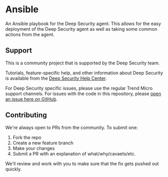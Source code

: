 # Ansible

An Ansible playbook for the Deep Security agent. This allows for the easy deployment of the Deep Security agent as well as taking some common actions from the agent.

## Support

This is a community project that is supported by the Deep Security team.

Tutorials, feature-specific help, and other information about Deep Security is available from the [Deep Security Help Center](https://help.deepsecurity.trendmicro.com/Welcome.html). 

For Deep Security specific issues, please use the regular Trend Micro support channels. For issues with the code in this repository, please [open an issue here on GitHub](https://github.com/deep-security/ansible/issues).

## Contributing

We're always open to PRs from the community. To submit one:

1. Fork the repo
2. Create a new feature branch
3. Make your changes
4. Submit a PR with an explanation of what/why/cavaets/etc.

We'll review and work with you to make sure that the fix gets pushed out quickly.